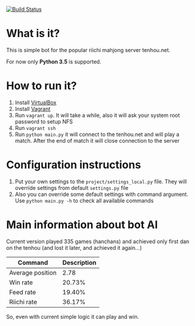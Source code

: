 [![Build Status](https://travis-ci.org/MahjongRepository/tenhou-python-bot.svg?branch=master)](https://travis-ci.org/MahjongRepository/tenhou-python-bot)

# What is it?

This is simple bot for the popular riichi mahjong server tenhou.net.

For now only **Python 3.5** is supported.

# How to run it?

1. Install [VirtualBox](https://www.virtualbox.org/wiki/Downloads)
2. Install [Vagrant](https://www.vagrantup.com/downloads.html)
3. Run `vagrant up`. It will take a while, also it will ask your system root password to setup NFS
4. Run `vagrant ssh`
5. Run `python main.py` it will connect to the tenhou.net and will play a match. After the end of match it will close connection to the server

# Configuration instructions

1. Put your own settings to the `project/settings_local.py` file. They will override settings from default `settings.py` file
2. Also you can override some default settings with command argument. Use `python main.py -h` to check all available commands

# Main information about bot AI

Current version played 335 games (hanchans) and achieved only first dan on the tenhou (and lost it later, and achieved it again...)

| Command | Description |
| --- | --- |
| Average position | 2.78 |
| Win rate | 20.73% |
| Feed rate | 19.40% |
| Riichi rate| 36.17% |

So, even with current simple logic it can play and win.
